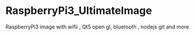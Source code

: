 # RaspberryPi3_UltimateImage
RaspberryPi3 image with wifii , Qt5 open gl, bluetooth , nodejs git and more
